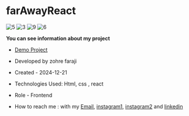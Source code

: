 # farAwayReact

![5](https://github.com/user-attachments/assets/1e38d179-fa9d-435c-a5df-27514b15d4b0)
![3](https://github.com/user-attachments/assets/60894cb8-a547-4b9a-863d-250cb5eff592)
![9](https://github.com/user-attachments/assets/d42d2baa-9f0d-45e9-bc44-c9a48d44ba63)
![6](https://github.com/user-attachments/assets/43c7127f-9a11-44d5-aa6b-63f59b4244f7)

**You can see information about my project**
- [Demo Project](https://far-away-black.vercel.app/)

- Developed by zohre faraji

- Created - 2024-12-21

- Technologies Used: Html,  css , react

- Role - Frontend

- How to reach me : with my [Email](mailto:zohre.faraji.212@gmail.com), [instagram1](https://www.instagram.com/zohrefarajii212?igsh=MXkxdDgzY3dtcmZyaA==), [instagram2](https://www.instagram.com/zohrefaraji212/) and [linkedin](https://www.linkedin.com/in/zohre-faraji-41822315a/)
